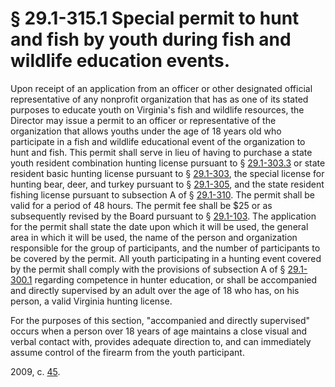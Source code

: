 # § 29.1-315.1 Special permit to hunt and fish by youth during fish and wildlife education events.

<p>Upon receipt of an application from an officer or other designated official representative of any nonprofit organization that has as one of its stated purposes to educate youth on Virginia's fish and wildlife resources, the Director may issue a permit to an officer or representative of the organization that allows youths under the age of 18 years old who participate in a fish and wildlife educational event of the organization to hunt and fish. This permit shall serve in lieu of having to purchase a state youth resident combination hunting license pursuant to § <a href='http://law.lis.virginia.gov/vacode/29.1-303.3/'>29.1-303.3</a> or state resident basic hunting license pursuant to § <a href='http://law.lis.virginia.gov/vacode/29.1-303/'>29.1-303</a>, the special license for hunting bear, deer, and turkey pursuant to § <a href='http://law.lis.virginia.gov/vacode/29.1-305/'>29.1-305</a>, and the state resident fishing license pursuant to subsection A of § <a href='http://law.lis.virginia.gov/vacode/29.1-310/'>29.1-310</a>. The permit shall be valid for a period of 48 hours. The permit fee shall be $25 or as subsequently revised by the Board pursuant to § <a href='http://law.lis.virginia.gov/vacode/29.1-103/'>29.1-103</a>. The application for the permit shall state the date upon which it will be used, the general area in which it will be used, the name of the person and organization responsible for the group of participants, and the number of participants to be covered by the permit. All youth participating in a hunting event covered by the permit shall comply with the provisions of subsection A of § <a href='http://law.lis.virginia.gov/vacode/29.1-300.1/'>29.1-300.1</a> regarding competence in hunter education, or shall be accompanied and directly supervised by an adult over the age of 18 who has, on his person, a valid Virginia hunting license.</p><p>For the purposes of this section, "accompanied and directly supervised" occurs when a person over 18 years of age maintains a close visual and verbal contact with, provides adequate direction to, and can immediately assume control of the firearm from the youth participant.</p><p>2009, c. <a href='http://lis.virginia.gov/cgi-bin/legp604.exe?091+ful+CHAP0045'>45</a>.</p>